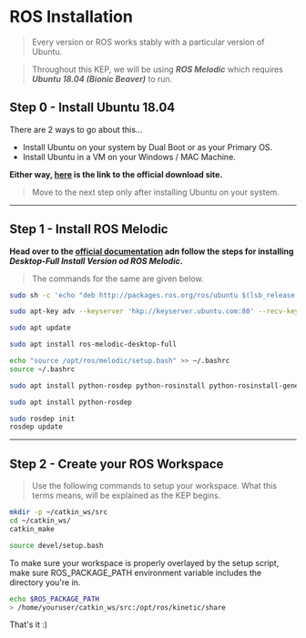 # ROS Installation

> Every version or ROS works stably with a particular version of Ubuntu.

> Throughout this KEP, we will be using ***ROS Melodic*** which requires ***Ubuntu 18.04 (Bionic Beaver)*** to run.

## Step 0 - Install Ubuntu 18.04

There are 2 ways to go about this...

* Install Ubuntu on your system by Dual Boot or as your Primary OS.
* Install Ubuntu in a VM on your Windows / MAC Machine.

**Either way, [here](https://releases.ubuntu.com/18.04.5/?_ga=2.151950462.655073189.1602001766-309397952.1602001766) is the link to the official download site.**

> Move to the next step only after installing Ubuntu on your system.

<hr>

## Step 1 - Install ROS Melodic

**Head over to the [official documentation](http://wiki.ros.org/melodic/Installation/Ubuntu) adn follow the steps for installing *Desktop-Full Install Version od ROS Melodic*.**

> The commands for the same are given below.

```bash
sudo sh -c 'echo "deb http://packages.ros.org/ros/ubuntu $(lsb_release -sc) main" > /etc/apt/sources.list.d/ros-latest.list'
```

```bash
sudo apt-key adv --keyserver 'hkp://keyserver.ubuntu.com:80' --recv-key C1CF6E31E6BADE8868B172B4F42ED6FBAB17C654
```

```bash
sudo apt update
```

```bash
sudo apt install ros-melodic-desktop-full
```

```bash
echo "source /opt/ros/melodic/setup.bash" >> ~/.bashrc
source ~/.bashrc
```

```bash
sudo apt install python-rosdep python-rosinstall python-rosinstall-generator python-wstool build-essential
```

```bash
sudo apt install python-rosdep
```

```bash
sudo rosdep init
rosdep update
```

<hr>

## Step 2 - Create your ROS Workspace

> Use the following commands to setup your workspace. What this terms means, will be explained as the KEP begins.

```bash
mkdir -p ~/catkin_ws/src
cd ~/catkin_ws/
catkin_make
```

```bash
source devel/setup.bash
```

To make sure your workspace is properly overlayed by the setup script, make sure ROS_PACKAGE_PATH environment variable includes the directory you're in.

```bash
echo $ROS_PACKAGE_PATH
> /home/youruser/catkin_ws/src:/opt/ros/kinetic/share
```

That's it :)